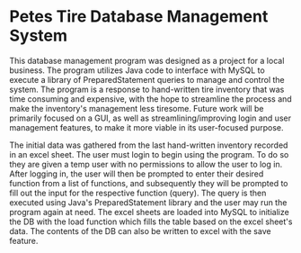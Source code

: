 # Petes Tire Database Management System
This database management program was designed as a project for a local business. The program utilizes Java code to interface with MySQL to execute a library of PreparedStatement queries to manage and control the system. The program is a response to hand-written tire inventory that was time consuming and expensive, with the hope to streamline the process and make the inventory's management less tiresome. Future work will be primarily focused on a GUI, as well as streamlining/improving login and user management features, to make it more viable in its user-focused purpose.

The initial data was gathered from the last hand-written inventory recorded in an excel sheet. The user must login to begin using the program. To do so they are given a temp user with no permissions to allow the user to log in. After logging in, the user will then be prompted to enter their desired function from a list of functions, and subsequently they will be prompted to fill out the input for the respective function (query). The query is then executed using Java's PreparedStatement library and the user may run the program again at need. The excel sheets are loaded into MySQL to initialize the DB with the load function which fills the table based on the excel sheet's data. The contents of the DB can also be written to excel with the save feature.


